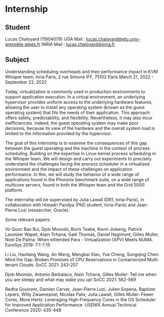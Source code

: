 # Internship

## Student
Lucas Chaloyard (11904079)
UGA Mail : lucas.chaloyard@etu.univ-grenoble-alpes.fr
INRIA Mail : lucas.chaloyard@inria.fr

## Subject
Understanding scheduling overheads and their performance impact in KVM
Whisper team, Inria Paris, 2 rue Simone IFF, 75102 Paris
March 21, 2022 - September 22, 2022

Today, virtualization is commonly used in production environments to support application execution.
In a virtual environment, an underlying hypervisor provides uniform access to the underlying hardware features, allowing the user to install any operating system (known as the guest operating system) that fits the needs of their application.  This approach offers safety, predictability, and flexibility. Nevertheless, it may also incur inefficiencies.
Indeed, the guest operating system may make poor decisions, because its view of the hardware and the overall system load is limited to the information provided by the hypervisor.

The goal of this internship is to examine the consequences of this gap between the guest operating and the machine in the context of process scheduling.
Building on the expertise in Linux kernel process scheduling in the Whisper team, We will design and carry out experiments to precisely understand the challenges facing the process scheduler in a virtualized environment and the impact of these challenges on application performance.
In this, we will study the behavior of a wide range of applications found in the Phoronix benchmark suite, on a wide range of multicore servers, found in both the Whisper team and the Grid 5000 platform.

The internship will be supervised by Julia Lawall (DR1, Inria-Paris), in collaboration with Himadri Pandya (PhD student, Inria-Paris) and Jean-Pierre Lozi (researcher, Oracle).

Some relevant papers:

Vo Quoc Bao Bui, Djob Mvondo, Boris Teabe, Kevin Jiokeng, Patrick Lavoisier Wapet, Alain Tchana, Gaël Thomas, Daniel Hagimont, Gilles Muller, Noel De Palma:
When eXtended Para - Virtualization (XPV) Meets NUMA. EuroSys 2019: 7:1-7:15

Li Liu, Haoliang Wang, An Wang, Mengbai Xiao, Yue Cheng, Songqing Chen:
Mind the Gap: Broken Promises of CPU Reservations in Containerized Multi-tenant Clouds. SoCC 2021: 243-257

Djob Mvondo, Antonio Barbalace, Alain Tchana, Gilles Muller:
Tell me when you are sleepy and what may wake you up! SoCC 2021: 562-569

Redha Gouicem, Damien Carver, Jean-Pierre Lozi, Julien Sopena, Baptiste Lepers, Willy Zwaenepoel, Nicolas Palix, Julia Lawall, Gilles Muller:
Fewer Cores, More Hertz: Leveraging High-Frequency Cores in the OS Scheduler for Improved Application Performance. USENIX Annual Technical Conference 2020: 435-448

